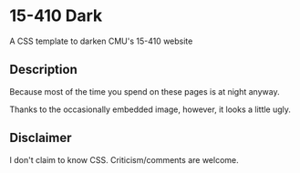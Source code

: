 # 15-410 Dark
A CSS template to darken CMU's 15-410 website

## Description
Because most of the time you spend on these pages is at night anyway.

Thanks to the occasionally embedded image, however, it looks a little ugly.

## Disclaimer
I don't claim to know CSS. Criticism/comments are welcome.
